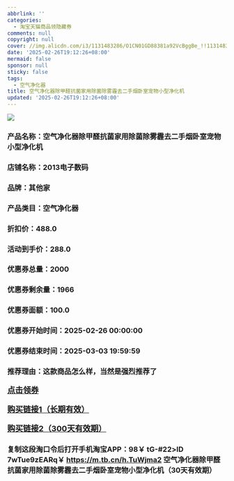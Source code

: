 ```yaml
---
abbrlink: ''
categories:
  - 淘宝天猫商品领隐藏券
comments: null
copyright: null
cover: //img.alicdn.com/i3/1131483286/O1CN01GD88381a92VcBggBe_!!1131483286.jpg
date: '2025-02-26T19:12:26+08:00'
mermaid: false
sponsor: null
sticky: false
tags:
  - 空气净化器
title: 空气净化器除甲醛抗菌家用除菌除雾霾去二手烟卧室宠物小型净化机
updated: '2025-02-26T19:12:26+08:00'
--- 
```


![](//img.alicdn.com/i3/1131483286/O1CN01GD88381a92VcBggBe_!!1131483286.jpg)

### 产品名称：空气净化器除甲醛抗菌家用除菌除雾霾去二手烟卧室宠物小型净化机
### 店铺名称：2013电子数码
### 品牌：其他家
### 产品类目：空气净化器
### 折扣价：488.0
### 活动到手价：288.0
### 优惠券总量：2000
### 优惠券剩余量：1966
### 优惠券面额：100.0
### 优惠券开始时间：2025-02-26 00:00:00	
### 优惠券结束时间：2025-03-03 19:59:59	
### 推荐理由：这款商品怎么样，当然是强烈推荐了

<p style="font-size: 18px; font-weight: bold;">
  <a href="https://uland.taobao.com/coupon/edetail?e=tCdCd8Hq7mGlhHvvyUNXZfh8CuWt5YH5OVuOuRD5gLJMmdsrkidbOUV9IBA4kmjLCKSz6NMEOpP3g4diW3LDdd3Hrby2dMDvLPydT6VvT1SuE9IOl70MZvidg0FwHsZdu2Xckl0uMfr0TcIixZTmmAcY88rbnPan2cFY6qAkBQtBJFJ%2BvjUN8jj236IbLxrOyoqaxP0X%2FaxPc39vTzcAEdG%2BGKMwuFyvaDx4bJh%2FRqz63CJspjYZaskwIZqZ4SaN%2BC9OfV0pZCaCqT5X01Nz7%2FAng9SoIpixo7hT4ovdxk6tHrX7ybrSrclMTjSQsK4pNV%2FfhFTRZ%2Bmie%2FpBy9wBFg%3D%3D&traceId=0b515d4517407227641888116d126c&union_lens=lensId%3AOPT%401740722778%40215032de_0db9_1954b29b244_35ab%4001%40eyJmbG9vcklkIjo3MzM1NH0ie" target="_blank">点击领券</a>
</p>
<p style="font-size: 18px; font-weight: bold;">
  <a href="https://s.click.taobao.com/t?e=m%3D2%26s%3DnMYX41ryAzVw4vFB6t2Z2ueEDrYVVa64LKpWJ%2Bin0XLjf2vlNIV67uW8xal2bDKcPfl2ZNdwIln3ID%2FV1RqsF4wnCJeELi4I%2FIEn%2BS1IjHAB0ghlTd7WlZVm%2FOAUUFw71qrpxiwMoCNxc1AtbZGVS%2FPuJ1aXA1RAMY4j%2BTd%2B8QELZMqoQW%2BfuB6GmlJyRiVT0uImDI4kZlYzQeBTWtOVK4bz4M8Ywq0QcZac%2Flp9hstA4X0EHX47kwCMrAowtuJWJIlnTXKaztxP7qa1tU3ZgS3jKrSQZrKgCVJbc9xTX4n0H3Cz0djDknEqY%2Bakgpmw" target="_blank">购买链接1（长期有效）</a>
</p>
<p style="font-size: 18px; font-weight: bold;">
  <a href="https://s.click.taobao.com/RnLXVNs" target="_blank">购买链接2（300天有效期）</a>
</p>

### 复制这段淘口令后打开手机淘宝APP：98￥ tG-#22>lD 7wTue9zEARq￥ https://m.tb.cn/h.TuWjma2  空气净化器除甲醛抗菌家用除菌除雾霾去二手烟卧室宠物小型净化机（30天有效期）
